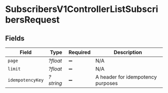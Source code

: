 # SubscribersV1ControllerListSubscribersRequest


## Fields

| Field                             | Type                              | Required                          | Description                       |
| --------------------------------- | --------------------------------- | --------------------------------- | --------------------------------- |
| `page`                            | *?float*                          | :heavy_minus_sign:                | N/A                               |
| `limit`                           | *?float*                          | :heavy_minus_sign:                | N/A                               |
| `idempotencyKey`                  | *?string*                         | :heavy_minus_sign:                | A header for idempotency purposes |